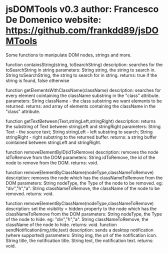 jsDOMTools v0.3
author: Francesco De Domenico
website: https://github.com/frankdd89/jsDOMTools
==========

Some functions to manipulate DOM nodes, strings and more.

function containsString(string, toSearchString)
description: searches for the toSearchString in string
parameters: String string, the string to search in. String toSearchString, the string to search for in string.
returns: true if the string is found, false otherwise

function getElementsWithClassName(className)
description: searches for every element cointaining the className substring in the "class" attribute.
parameters:  String className -  the class substring we want elements to be returned.
returns: and array of elements containing the className in the "class" attribute.

function getTextBetween(Text,stringLeft,stringRight)
description: returns the substring of Text between stringLeft and stringRight
parameters: String Text - the source text; String stringLeft - left substring to search; String stringRight - right substring to the returned buffer.
returns: a string buffer cointained between stringLeft and stringRight.

function removeElementByID(idToRemove)
description: removes the node idToRemove from the DOM
parameters: String idToRemove, the id of the node to remove from the DOM.
returns: void.

function removeElementByClassName(nodeType,classNameToRemove)
description: removes the node which has the classNameToRemove from the DOM
parameters:	String nodeType, the Type of the node to be removed. eg: "div","h","a".
			String classNameToRemove, the className of the node to be removed.
returns: void.

function removeElementByClassName(nodeType,classNameToRemove)
description: set the visibility = hidden property to the node which has the classNameToRemove from the DOM
parameters:	String nodeType, the Type of the node to hide. eg: "div","h","a".
			String classNameToRemove, the className of the node to hide.
returns: void.
function sendNotification(img,title,text)
description: sends a desktop notification (where supported)
parameters: String img, the url of the notification icon. String title, the notification title. String text, the notification text.
returns: void.
